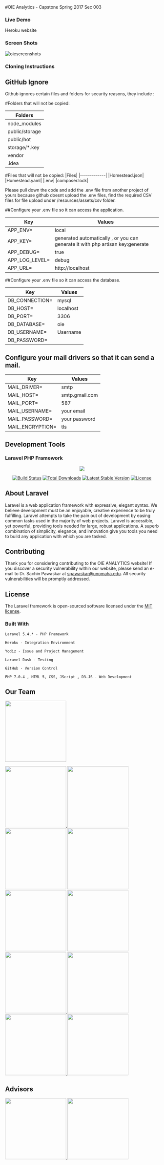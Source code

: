 #OIE Analytics - Capstone Spring 2017 Sec 003

### Live Demo

<link>Heroku website

### Screen Shots

![oiescreenshots](https://cloud.githubusercontent.com/assets/22160054/23142768/3abfb1f0-f783-11e6-91ab-4a7a170c5518.gif)

### Cloning Instructions

## GitHub Ignore
Github ignores certain files and folders for security reasons, they include :

#Folders that will not be copied:

|Folders|
|-------------|
|node_modules|
|public/storage|
|public/hot|
|storage/*.key|
|vendor|
|.idea|

#Files that will not be copied:
|Files|
|-------------|
|Homestead.json|
|Homestead.yaml|
|.env|
|composer.lock|

Please pull down the code and add the .env file from another project of yours because github doesnt upload the .env files, find the required CSV files for file upload under /resources/assets/csv folder.

##Configure your .env file so it can access the application.

| Key | Values |
|-----|--------|
|APP_ENV=|local| 
|APP_KEY=|generated automatically , or you can generate it with php artisan key:generate|
|APP_DEBUG=|true|
|APP_LOG_LEVEL=|debug|	
|APP_URL=|http://localhost|

##Configure your .env file so it can access the database.

| Key | Values |
|-----|--------|
|DB_CONNECTION=|mysql| 
|DB_HOST=|localhost|
|DB_PORT=|3306|
|DB_DATABASE=|oie|	
|DB_USERNAME=|Username|
|DB_PASSWORD=

## Configure your mail drivers so that it can send a mail.

| Key | Values |
|-----|--------|
|MAIL_DRIVER=|smtp| 
|MAIL_HOST=|smtp.gmail.com|
|MAIL_PORT=|587|
|MAIL_USERNAME=|your email|	
|MAIL_PASSWORD=|your password|
|MAIL_ENCRYPTION=|tls|


## Development Tools

### Laravel PHP Framework

<p align="center"><img src="https://laravel.com/assets/img/components/logo-laravel.svg"></p>

<p align="center">
<a href="https://travis-ci.org/laravel/framework"><img src="https://travis-ci.org/laravel/framework.svg" alt="Build Status"></a>
<a href="https://packagist.org/packages/laravel/framework"><img src="https://poser.pugx.org/laravel/framework/d/total.svg" alt="Total Downloads"></a>
<a href="https://packagist.org/packages/laravel/framework"><img src="https://poser.pugx.org/laravel/framework/v/stable.svg" alt="Latest Stable Version"></a>
<a href="https://packagist.org/packages/laravel/framework"><img src="https://poser.pugx.org/laravel/framework/license.svg" alt="License"></a>
</p>

## About Laravel

Laravel is a web application framework with expressive, elegant syntax. We believe development must be an enjoyable, creative experience to be truly fulfilling. Laravel attempts to take the pain out of development by easing common tasks used in the majority of web projects. Laravel is accessible, yet powerful, providing tools needed for large, robust applications. A superb combination of simplicity, elegance, and innovation give you tools you need to build any application with which you are tasked.

## Contributing

Thank you for considering contributing to the OIE ANALYTICS website! If you discover a security vulnerability within our website, please send an e-mail to Dr. Sachin Pawaskar at spawaskar@unomaha.edu. All security vulnerabilities will be promptly addressed.

## License

The Laravel framework is open-sourced software licensed under the [MIT license](http://opensource.org/licenses/MIT).

### Built With

    Laravel 5.4.* - PHP Framework

    Heroku - Integration Environment

    Yodiz - Issue and Project Management

    Laravel Dusk - Testing

    GitHub - Version Control

    PHP 7.0.4 , HTML 5, CSS, JScript , D3.JS - Web Development


## Our Team
<!--Kavya-->
<a href="https://github.com/ksathyanarayana"><img src="https://cloud.githubusercontent.com/assets/22160054/23143198/a1e828f6-f785-11e6-8eb4-604a23b2fb7f.JPG" width="200px" height="200px"></img> </a>
<!--Tulasi--><a href="https://github.com/Tulasikandula"><img src="https://cloud.githubusercontent.com/assets/22160054/23142086/b5ee30b2-f77f-11e6-8da6-e39cda29ffe8.jpg" width="200px" height="200px"></img> </a>
<!--Apoorva--><a href="https://github.com/aneeloji"><img src="https://cloud.githubusercontent.com/assets/22160054/23142072/a7ac362a-f77f-11e6-82bf-f84729cc5b52.jpg" width="200px" height="200px"></img></a>
 <!--Mathias--><a href="https://github.com/mpdemink"><img src="https://cloud.githubusercontent.com/assets/22160054/23142136/fe049602-f77f-11e6-882c-b78edef73309.jpg" width="200px" height="200px"></img></a> 
 <!--Manjiri--><a href="https://github.com/manjiri93"><img src="https://cloud.githubusercontent.com/assets/22160054/23142118/e0ee5ce2-f77f-11e6-8dfc-7afbd771e503.jpg" width="200px" height="200px"></img></a>
  <!--Anson--><a href="https://github.com/ansonjoswin"><img src="https://cloud.githubusercontent.com/assets/22160054/23142061/988cbda4-f77f-11e6-8597-f898f3b18b7c.jpg" width="200px" height="200px"></img></a>
   <!--Hrishi--><a href="https://github.com/hshanbhogue"><img src="https://cloud.githubusercontent.com/assets/22160054/23142109/d27ac9fc-f77f-11e6-9ba2-be7b71a5a8c8.jpg" width="200px" height="200px"></img></a> 
<!--Pavithra--><a href="https://github.com/pavithrauno"><img src="https://cloud.githubusercontent.com/assets/22160054/23142562/3dabb536-f782-11e6-984c-34526443a08c.jpg" width="200px" height="200px"></img> </a>
<!--Nikitha--><a href="https://github.com/nanumula"><img src="https://cloud.githubusercontent.com/assets/22160054/23142144/0a6c9106-f780-11e6-898b-0c03b9187912.jpg" width="200px" height="200px"></img> </a>
<!--Elaine--><a href="https://github.com/elocke2017"><img src="https://cloud.githubusercontent.com/assets/22160054/23142096/c30b6904-f77f-11e6-801f-787bfedc7fb8.JPG" width="200px" height="200px"></img> </a>
<!--Anusha--><a href="https://github.com/amathur24"><img src="https://cloud.githubusercontent.com/assets/22160054/23143629/fcc76e24-f787-11e6-93e3-0dc86412e949.jpg" width="200px" height="200px"></img> </a>

## Advisors
<!--Pawaskar--><a href="https://github.com/SachinPawaskarUNO"><img src="https://cloud.githubusercontent.com/assets/22160054/23142125/ef4138be-f77f-11e6-8f30-00b7ff854f38.png" width="200px" height="200px"></img> </a>
<!--Praveen--><a href="https://www.linkedin.com/in/praveen-kumar-81a707b1/"><img src="https://cloud.githubusercontent.com/assets/22160054/23143187/944e19b2-f785-11e6-8230-bdbb25695208.jpg" width="200px" height="200px"></img> </a>
